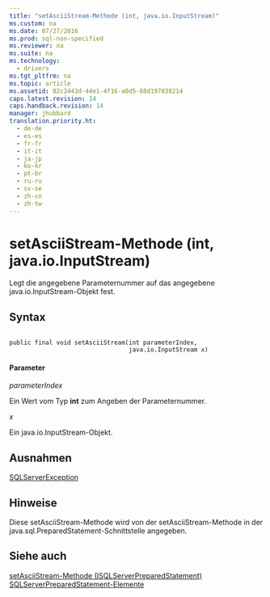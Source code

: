 ```yaml
---
title: "setAsciiStream-Methode (int, java.io.InputStream)"
ms.custom: na
ms.date: 07/27/2016
ms.prod: sql-non-specified
ms.reviewer: na
ms.suite: na
ms.technology: 
  - drivers
ms.tgt_pltfrm: na
ms.topic: article
ms.assetid: 02c2443d-44e1-4f16-a0d5-08d197838214
caps.latest.revision: 14
caps.handback.revision: 14
manager: jhubbard
translation.priority.ht: 
  - de-de
  - es-es
  - fr-fr
  - it-it
  - ja-jp
  - ko-kr
  - pt-br
  - ru-ru
  - sv-se
  - zh-cn
  - zh-tw
---
```

# setAsciiStream-Methode (int, java.io.InputStream)
  Legt die angegebene Parameternummer auf das angegebene java.io.InputStream\-Objekt fest.  
  
## Syntax  
  
```  
  
public final void setAsciiStream(int parameterIndex,  
                                 java.io.InputStream x)  
```  
  
#### Parameter  
 *parameterIndex*  
  
 Ein Wert vom Typ **int** zum Angeben der Parameternummer.  
  
 *x*  
  
 Ein java.io.InputStream\-Objekt.  
  
## Ausnahmen  
 [SQLServerException](../content/SQLServerException-Class.md)  
  
## Hinweise  
 Diese setAsciiStream\-Methode wird von der setAsciiStream\-Methode in der java.sql.PreparedStatement\-Schnittstelle angegeben.  
  
## Siehe auch  
 [setAsciiStream-Methode &#40;ISQLServerPreparedStatement&#41;](../content/setAsciiStream-Method--SQLServerPreparedStatement-.md)   
 [SQLServerPreparedStatement-Elemente](../content/SQLServerPreparedStatement-Members.md)  
  
  